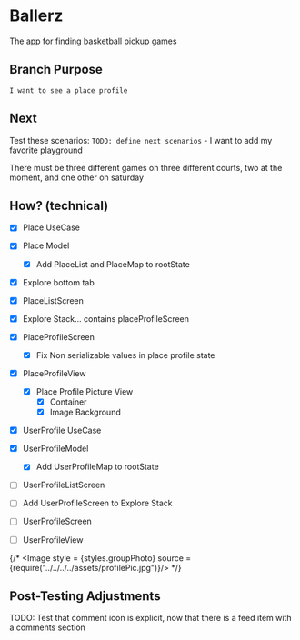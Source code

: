 # Ballerz
The app for finding basketball pickup games


## Branch Purpose
    I want to see a place profile
## Next 
Test these scenarios:
    `TODO: define next scenarios` 
    - I want to add my favorite playground
        
There must be three different games on three different courts, two at the moment, and one other on saturday


## How? (technical)
- [x] Place UseCase
- [x] Place Model
    - [x] Add PlaceList and PlaceMap to rootState

- [x] Explore bottom tab

- [x] PlaceListScreen

- [x] Explore Stack... contains placeProfileScreen
- [x] PlaceProfileScreen
    * [x] Fix Non serializable values in place profile state

- [x] PlaceProfileView
    - [x] Place Profile Picture View
        - [x] Container
        - [x] Image Background

- [x] UserProfile UseCase
- [x] UserProfileModel
    - [x] Add UserProfileMap to rootState

- [ ] UserProfileListScreen

- [ ] Add UserProfileScreen to Explore Stack
- [ ] UserProfileScreen
    

- [ ] UserProfileView



{/* <Image style = {styles.groupPhoto} source = {require("../../../../assets/profilePic.jpg")}/> */}



## Post-Testing Adjustments
TODO: Test that comment icon is explicit, now that there is a feed item with a comments section